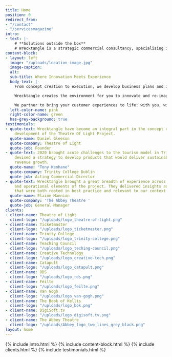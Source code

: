 ```yaml
---
title: Home
position: 0
redirect_from:
- "/contact"
- "/servicesmagazine"
intro:
- text: |-
    # **Solutions outside the box**
    # Wrecktangle is a strategic commercial consultancy, specialising in the Leisure and Tourism industry.  We collaborate with you, so your big ideas can turn into the bigger picture.
content-block:
- layout: left
  image: "/uploads/location-image.jpg"
  image-caption: 
  alt: 
  sub-title: Where Innovation Meets Experience
  body-text: |-
    From concept creation to execution, we develop business plans and innovate within your operating models, to drive commercial returns.

    Wrecktangle creates the environment for you to innovate and re-imagine your visitor experience.

    We partner to bring your customer experiences to life: with you, with content designers, producers, and marketing experts; to create the framework to deliver on your commercial ambition.
  left-color-name: pink
  right-color-name: green
  has-grey-background: true
testimonials:
- quote-text: Wrecktangle have become an integral part in the concept design and strategic
    development of the Theatre Of Light Project.
  quote-name: Daniel Gleeson
  quote-company: Theatre of Light
  quote-job: Founder
- quote-text: 2020 brought acute challenges to the tourism model in Trinity. Wrecktangle
    devised a strategy to develop products that would deliver sustainable, incremental
    revenue growth.
  quote-name: "​Tony Keohane"
  quote-company: Trinity College Dublin
  quote-job: Acting Commercial Director
- quote-text: Wrecktangle brought a great breadth of experience across all commercial
    and operational elements of the project. They delivered insights and recommendations
    that were both rooted in best practice and relevant to our context.
  quote-name: Elaine Mannion
  quote-company: 'The Abbey Theatre '
  quote-job: General Manager
clients:
- client-name: Theatre of Light
  client-logo: "/uploads/logo_theatre-of-light.png"
- client-name: Ticketmaster
  client-logo: "/uploads/logo_ticketmaster.png"
- client-name: Trinity College
  client-logo: "/uploads/logo_trinity-college.png"
- client-name: Teaching Council
  client-logo: "/uploads/logo_teching-council.png"
- client-name: Creative Technology
  client-logo: "/uploads/logo_creative-tech.png"
- client-name: Catapult
  client-logo: "/uploads/logo_catapult.png"
- client-name: RDS
  client-logo: "/uploads/logo_rds.png"
- client-name: Féilte
  client-logo: "/uploads/logo_feilte.png"
- client-name: Van Gogh
  client-logo: "/uploads/logo_van-gogh.png"
- client-name: The Book of Kellis
  client-logo: "/uploads/logo_bok.png"
- client-name: DigiSoft.tv
  client-logo: "/uploads/logo_digisoft.tv.png"
- client-name: The Abbey Theatre
  client-logo: "/uploads/Abbey_logo_two_lines_grey_black.png"
layout: home
---
```


{% include intro.html %}
{% include content-block.html %}
{% include clients.html %}
{% include testimonials.html %}
